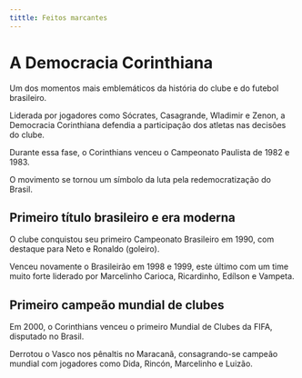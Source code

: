 ```yaml
---
tittle: Feitos marcantes
---
```


# A Democracia Corinthiana

Um dos momentos mais emblemáticos da história do clube e do futebol brasileiro.

Liderada por jogadores como Sócrates, Casagrande, Wladimir e Zenon, a Democracia Corinthiana defendia a participação dos atletas nas decisões do clube.

Durante essa fase, o Corinthians venceu o Campeonato Paulista de 1982 e 1983.

O movimento se tornou um símbolo da luta pela redemocratização do Brasil.

## Primeiro título brasileiro e era moderna

O clube conquistou seu primeiro Campeonato Brasileiro em 1990, com destaque para Neto e Ronaldo (goleiro).

Venceu novamente o Brasileirão em 1998 e 1999, este último com um time muito forte liderado por Marcelinho Carioca, Ricardinho, Edílson e Vampeta.

## Primeiro campeão mundial de clubes

Em 2000, o Corinthians venceu o primeiro Mundial de Clubes da FIFA, disputado no Brasil.

Derrotou o Vasco nos pênaltis no Maracanã, consagrando-se campeão mundial com jogadores como Dida, Rincón, Marcelinho e Luizão.
